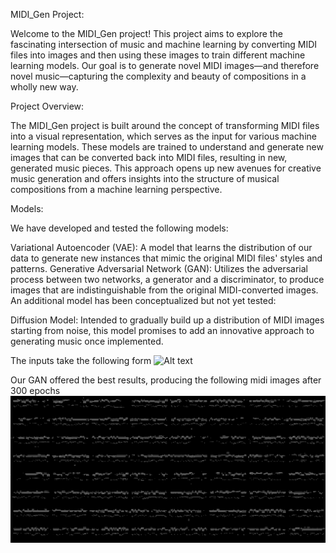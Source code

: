 MIDI_Gen Project:

Welcome to the MIDI_Gen project! This project aims to explore the fascinating intersection of music and machine learning by converting MIDI files into images and then using these images to train different machine learning models. Our goal is to generate novel MIDI images—and therefore novel music—capturing the complexity and beauty of compositions in a wholly new way.

Project Overview:

The MIDI_Gen project is built around the concept of transforming MIDI files into a visual representation, which serves as the input for various machine learning models. These models are trained to understand and generate new images that can be converted back into MIDI files, resulting in new, generated music pieces. This approach opens up new avenues for creative music generation and offers insights into the structure of musical compositions from a machine learning perspective.

Models:

We have developed and tested the following models:

Variational Autoencoder (VAE): A model that learns the distribution of our data to generate new instances that mimic the original MIDI files' styles and patterns.
Generative Adversarial Network (GAN): Utilizes the adversarial process between two networks, a generator and a discriminator, to produce images that are indistinguishable from the original MIDI-converted images.
An additional model has been conceptualized but not yet tested:

Diffusion Model: Intended to gradually build up a distribution of MIDI images starting from noise, this model promises to add an innovative approach to generating music once implemented.

The inputs take the following form
![Alt text](/ashover_9 "Optional title")

Our GAN offered the best results, producing the following midi images after 300 epochs
![Alt text](/fake_image_epoch_300.png "Optional title")
